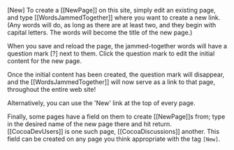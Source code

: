 [New]
To create a [[NewPage]] on this site, simply edit an existing page, and type [[WordsJammedTogether]] where you want to create a new link.  (Any words will do, as long as there are at least two, and they begin with capital letters.  The words will become the title of the new page.)

When you save and reload the page, the jammed-together words will have a question mark [?] next to them.  Click the question mark to edit the initial content for the new page.

Once the initial content has been created, the question mark will disappear, and the [[WordsJammedTogether]] will now serve as a link to that page, throughout the entire web site!

Alternatively, you can use the 'New' link at the top of every page.

Finally, some pages have a field on them to create [[NewPage]]<nowiki/>s from; type in the desired name of the new page there and hit return. [[CocoaDevUsers]] is one such page, [[CocoaDiscussions]] another. This field can be created on any page you think appropriate with the tag <code>[New<nowiki/>]</code>.